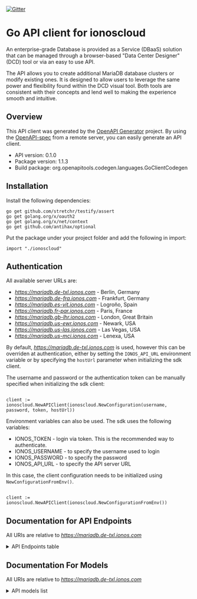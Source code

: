 [![Gitter](https://img.shields.io/gitter/room/ionos-cloud/sdk-general)](https://gitter.im/ionos-cloud/sdk-general)

# Go API client for ionoscloud

An enterprise-grade Database is provided as a Service (DBaaS) solution that
can be managed through a browser-based \"Data Center Designer\" (DCD) tool or
via an easy to use API.

The API allows you to create additional MariaDB database clusters or modify existing
ones. It is designed to allow users to leverage the same power and
flexibility found within the DCD visual tool. Both tools are consistent with
their concepts and lend well to making the experience smooth and intuitive.


## Overview
This API client was generated by the [OpenAPI Generator](https://openapi-generator.tech) project.  By using the [OpenAPI-spec](https://www.openapis.org/) from a remote server, you can easily generate an API client.

- API version: 0.1.0
- Package version: 1.1.3
- Build package: org.openapitools.codegen.languages.GoClientCodegen

## Installation

Install the following dependencies:

```shell
go get github.com/stretchr/testify/assert
go get golang.org/x/oauth2
go get golang.org/x/net/context
go get github.com/antihax/optional
```

Put the package under your project folder and add the following in import:

```golang
import "./ionoscloud"
```

## Authentication

All available server URLs are:

- *https://mariadb.de-txl.ionos.com* - Berlin, Germany
- *https://mariadb.de-fra.ionos.com* - Frankfurt, Germany
- *https://mariadb.es-vit.ionos.com* - Logroño, Spain
- *https://mariadb.fr-par.ionos.com* - Paris, France
- *https://mariadb.gb-lhr.ionos.com* - London, Great Britain
- *https://mariadb.us-ewr.ionos.com* - Newark, USA
- *https://mariadb.us-las.ionos.com* - Las Vegas, USA
- *https://mariadb.us-mci.ionos.com* - Lenexa, USA

By default, *https://mariadb.de-txl.ionos.com* is used, however this can be overriden at authentication, either
by setting the `IONOS_API_URL` environment variable or by specifying the `hostUrl` parameter when
initializing the sdk client.

The username and password or the authentication token can be manually specified when initializing
the sdk client:

```golang

client := ionoscloud.NewAPIClient(ionoscloud.NewConfiguration(username, password, token, hostUrl))

```

Environment variables can also be used. The sdk uses the following variables:
- IONOS_TOKEN    - login via token. This is the recommended way to authenticate.
- IONOS_USERNAME - to specify the username used to login
- IONOS_PASSWORD - to specify the password
- IONOS_API_URL  - to specify the API server URL

In this case, the client configuration needs to be initialized using `NewConfigurationFromEnv()`.

```golang

client := ionoscloud.NewAPIClient(ionoscloud.NewConfigurationFromEnv())

```


## Documentation for API Endpoints

All URIs are relative to *https://mariadb.de-txl.ionos.com*
<details >
    <summary title="Click to toggle">API Endpoints table</summary>


| Class | Method | HTTP request | Description |
| ------------- | ------------- | ------------- | ------------- |
| BackupsApi | [**BackupsFindById**](docs/api/BackupsApi.md#BackupsFindById) | **Get** /backups/{backupId} | Fetch backups |
| BackupsApi | [**BackupsGet**](docs/api/BackupsApi.md#BackupsGet) | **Get** /backups | List of backups. |
| BackupsApi | [**ClusterBackupsGet**](docs/api/BackupsApi.md#ClusterBackupsGet) | **Get** /clusters/{clusterId}/backups | List backups of cluster |
| ClustersApi | [**ClustersDelete**](docs/api/ClustersApi.md#ClustersDelete) | **Delete** /clusters/{clusterId} | Delete a cluster |
| ClustersApi | [**ClustersFindById**](docs/api/ClustersApi.md#ClustersFindById) | **Get** /clusters/{clusterId} | Fetch a cluster |
| ClustersApi | [**ClustersGet**](docs/api/ClustersApi.md#ClustersGet) | **Get** /clusters | List clusters |
| ClustersApi | [**ClustersPatch**](docs/api/ClustersApi.md#ClustersPatch) | **Patch** /clusters/{clusterId} | Update a cluster |
| ClustersApi | [**ClustersPost**](docs/api/ClustersApi.md#ClustersPost) | **Post** /clusters | Create a cluster |
| RestoreApi | [**ClustersRestore**](docs/api/RestoreApi.md#ClustersRestore) | **Post** /clusters/{clusterId}/restore | In-place restore of a cluster. |

</details>

## Documentation For Models

All URIs are relative to *https://mariadb.de-txl.ionos.com*
<details >
<summary title="Click to toggle">API models list</summary>

 - [Backup](docs/models/Backup)
 - [BackupList](docs/models/BackupList)
 - [BackupListAllOf](docs/models/BackupListAllOf)
 - [BackupResponse](docs/models/BackupResponse)
 - [BaseBackup](docs/models/BaseBackup)
 - [ClusterList](docs/models/ClusterList)
 - [ClusterListAllOf](docs/models/ClusterListAllOf)
 - [ClusterMetadata](docs/models/ClusterMetadata)
 - [ClusterProperties](docs/models/ClusterProperties)
 - [ClusterResponse](docs/models/ClusterResponse)
 - [ClustersGet400Response](docs/models/ClustersGet400Response)
 - [ClustersGet401Response](docs/models/ClustersGet401Response)
 - [ClustersGet403Response](docs/models/ClustersGet403Response)
 - [ClustersGet404Response](docs/models/ClustersGet404Response)
 - [ClustersGet405Response](docs/models/ClustersGet405Response)
 - [ClustersGet415Response](docs/models/ClustersGet415Response)
 - [ClustersGet422Response](docs/models/ClustersGet422Response)
 - [ClustersGet429Response](docs/models/ClustersGet429Response)
 - [ClustersGet500Response](docs/models/ClustersGet500Response)
 - [ClustersGet503Response](docs/models/ClustersGet503Response)
 - [Connection](docs/models/Connection)
 - [CreateClusterProperties](docs/models/CreateClusterProperties)
 - [CreateClusterRequest](docs/models/CreateClusterRequest)
 - [DBUser](docs/models/DBUser)
 - [DayOfTheWeek](docs/models/DayOfTheWeek)
 - [ErrorMessage](docs/models/ErrorMessage)
 - [MaintenanceWindow](docs/models/MaintenanceWindow)
 - [MariadbVersion](docs/models/MariadbVersion)
 - [Pagination](docs/models/Pagination)
 - [PaginationLinks](docs/models/PaginationLinks)
 - [PatchClusterProperties](docs/models/PatchClusterProperties)
 - [PatchClusterRequest](docs/models/PatchClusterRequest)
 - [RestoreRequest](docs/models/RestoreRequest)
 - [State](docs/models/State)


[[Back to API list]](#documentation-for-api-endpoints) [[Back to Model list]](#documentation-for-models)

</details>
